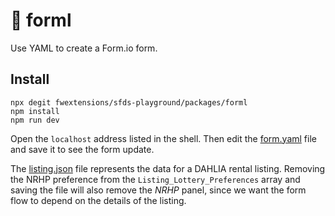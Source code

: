# 🎩 forml

Use YAML to create a Form.io form.


## Install

```shell
npx degit fwextensions/sfds-playground/packages/forml
npm install
npm run dev
```

Open the `localhost` address listed in the shell.  Then edit the [form.yaml](form.yaml) file and save it to see the form update.

The [listing.json](listing.json) file represents the data for a DAHLIA rental listing.  Removing the NRHP preference from the `Listing_Lottery_Preferences` array and saving the file will also remove the *NRHP* panel, since we want the form flow to depend on the details of the listing.
